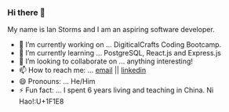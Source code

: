 ### Hi there 👋


My name is Ian Storms and I am an aspiring software developer. 
- 🔭 I’m currently working on ... DigiticalCrafts Coding Bootcamp.
- 🌱 I’m currently learning ... PostgreSQL, React.js and Express.js
- 👯 I’m looking to collaborate on ... anything interesting!
- 📫 How to reach me: ... [email](ianstorms110@yahoo.com) || [linkedin](https://www.linkedin.com/in/ianstorms/)
- 😄 Pronouns: ... He/Him
- ⚡ Fun fact: ... I spent 6 years living and teaching in China. Ni Hao!:U+1F1E8

